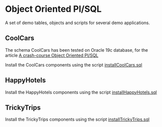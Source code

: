 # Object Oriented Pl/SQL
A set of demo tables, objects and scripts for several demo applications.

## CoolCars
The schema CoolCars has been tested on Oracle 19c database, for the article [A crash-course Object Oriented Pl/SQL](https://martien-van-den-akker.medium.com/a-crash-course-object-oriented-pl-sql-761bc3aaab6d)

Install the CoolCars components using the script [installCoolCars.sql](CoolCars/installCoolCars.sql)

## HappyHotels
Install the HappyHotels components using the script [installHappyHotels.sql](HappyHotels/installHappyHotels.sql)

## TrickyTrips
Install the TrickyTrips components using the script [installTrickyTrips.sql](TrickyTrips/installTrickyTrips.sql)